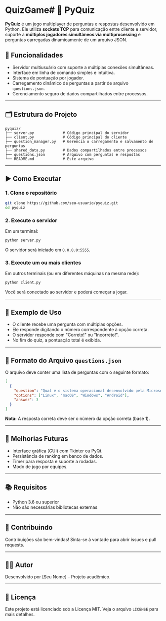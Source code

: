 # QuizGame# 🧠 PyQuiz

**PyQuiz** é um jogo multiplayer de perguntas e respostas desenvolvido em Python. Ele utiliza **sockets TCP** para comunicação entre cliente e servidor, suporte a **múltiplos jogadores simultâneos via multiprocessing** e perguntas carregadas dinamicamente de um arquivo JSON.

## 📌 Funcionalidades

- Servidor multiusuário com suporte a múltiplas conexões simultâneas.
- Interface em linha de comando simples e intuitiva.
- Sistema de pontuação por jogador.
- Carregamento dinâmico de perguntas a partir de arquivo `questions.json`.
- Gerenciamento seguro de dados compartilhados entre processos.

---

## 🗂 Estrutura do Projeto

```
pyquiz/
├── server.py             # Código principal do servidor
├── client.py             # Código principal do cliente
├── question_manager.py   # Gerencia o carregamento e salvamento de perguntas
├── shared_data.py        # Dados compartilhados entre processos
├── questions.json        # Arquivo com perguntas e respostas
└── README.md             # Este arquivo
```

---

## ▶️ Como Executar

### 1. Clone o repositório

```bash
git clone https://github.com/seu-usuario/pyquiz.git
cd pyquiz
```

### 2. Execute o servidor

Em um terminal:

```bash
python server.py
```

O servidor será iniciado em `0.0.0.0:5555`.

### 3. Execute um ou mais clientes

Em outros terminais (ou em diferentes máquinas na mesma rede):

```bash
python client.py
```

Você será conectado ao servidor e poderá começar a jogar.

---

## 🧪 Exemplo de Uso

- O cliente recebe uma pergunta com múltiplas opções.
- Ele responde digitando o número correspondente à opção correta.
- O servidor responde com "Correto!" ou "Incorreto!".
- No fim do quiz, a pontuação total é exibida.

---

## 📄 Formato do Arquivo `questions.json`

O arquivo deve conter uma lista de perguntas com o seguinte formato:

```json
[
  {
    "question": "Qual é o sistema operacional desenvolvido pela Microsoft?",
    "options": ["Linux", "macOS", "Windows", "Android"],
    "answer": 3
  }
]
```

**Nota:** A resposta correta deve ser o número da opção correta (base 1).

---

## 🚧 Melhorias Futuras

- Interface gráfica (GUI) com Tkinter ou PyQt.
- Persistência de ranking em banco de dados.
- Timer para resposta e suporte a rodadas.
- Modo de jogo por equipes.

---

## 📚 Requisitos

- Python 3.6 ou superior
- Não são necessárias bibliotecas externas

---

## 🤝 Contribuindo

Contribuições são bem-vindas! Sinta-se à vontade para abrir issues e pull requests.

---

## 🧑‍💻 Autor

Desenvolvido por [Seu Nome] – Projeto acadêmico.

---

## 📜 Licença

Este projeto está licenciado sob a Licença MIT. Veja o arquivo `LICENSE` para mais detalhes.
